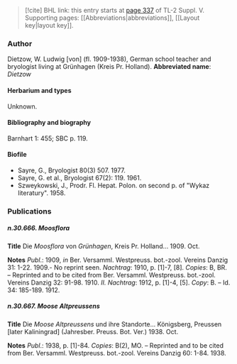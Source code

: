 > [!cite] BHL link: this entry starts at [page 337](https://www.biodiversitylibrary.org/page/33259383) of TL-2 Suppl. V.
> Supporting pages: [[Abbreviations|abbreviations]], [[Layout key|layout key]].

### Author

Dietzow, W. Ludwig \[von\] (fl. 1909-1938), German school teacher and bryologist living at Grünhagen (Kreis Pr. Holland). 
**Abbreviated name**: *Dietzow*

#### Herbarium and types

Unknown.

#### Bibliography and biography

Barnhart 1: 455; SBC p. 119.

#### Biofile

- Sayre, G., Bryologist 80(3) 507. 1977.
- Sayre, G. et al., Bryologist 67(2): 119. 1961.
- Szweykowski, J., Prodr. Fl. Hepat. Polon. on second p. of "Wykaz literatury". 1958.

### Publications

##### n.30.666. Moosflora

**Title**
Die *Moosflora* von *Grünhagen*, Kreis Pr. Holland... 1909. Oct.

**Notes**
*Publ*.: 1909, *in* Ber. Versamml. Westpreuss. bot.-zool. Vereins Danzig 31: 1-22. 1909.- No reprint seen.
*Nachtrag*: 1910, p. \[1\]-7, \[8\]. *Copies*: B, BR. – Reprinted and to be cited from Ber. Versamml. Westpreuss. bot.-zool. Vereins Danzig 32: 91-98. 1910.
*II. Nachtrag*: 1912, p. \[1\]-4, \[5\]. *Copy*: B. – Id. 34: 185-189. 1912.

##### n.30.667. Moose Altpreussens

**Title**
Die *Moose Altpreussens* und ihre Standorte... Königsberg, Preussen \[later Kaliningrad\] (Jahresber. Preuss. Bot. Ver.) 1938. Oct.

**Notes**
*Publ*.: 1938, p. \[1\]-84. *Copies*: B(2), MO. – Reprinted and to be cited from Ber. Versamml. Westpreuss. bot.-zool. Vereins Danzig 60: 1-84. 1938.

